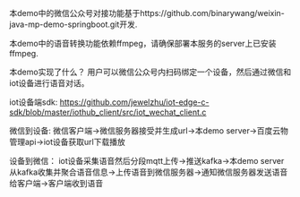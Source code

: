 
本demo中的微信公众号对接功能基于https://github.com/binarywang/weixin-java-mp-demo-springboot.git开发.

本demo中的语音转换功能依赖ffmpeg，请确保部署本服务的server上已安装ffmpeg.

本demo实现了什么？
用户可以微信公众号内扫码绑定一个设备，然后通过微信和iot设备进行语音对话。

iot设备端sdk: https://github.com/jewelzhu/iot-edge-c-sdk/blob/master/iothub_client/src/iot_wechat_client.c

微信到设备:
微信客户端->微信服务器接受并生成url->本demo server->百度云物管理api->iot设备获取url下载播放

设备到微信：
iot设备采集语音然后分段mqtt上传->推送kafka->本demo server从kafka收集并聚合语音信息->上传语音到微信服务器->通知微信服务器发送语音给客户端->客户端收到语音

